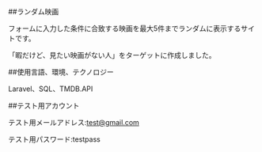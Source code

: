 ##ランダム映画

フォームに入力した条件に合致する映画を最大5件までランダムに表示するサイトです。

「暇だけど、見たい映画がない人」をターゲットに作成しました。

##使用言語、環境、テクノロジー

Laravel、SQL、TMDB.API

##テスト用アカウント

テスト用メールアドレス:test@gmail.com

テスト用パスワード:testpass
